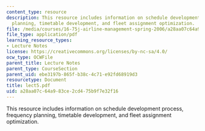```yaml
---
content_type: resource
description: This resource includes information on schedule development process, frequency
  planning, timetable development, and fleet assignment optimization.
file: /media/courses/16-75j-airline-management-spring-2006/a28aa07c64a983ce2cd475b9f7e32f16_lect5.pdf
file_type: application/pdf
learning_resource_types:
- Lecture Notes
license: https://creativecommons.org/licenses/by-nc-sa/4.0/
ocw_type: OCWFile
parent_title: Lecture Notes
parent_type: CourseSection
parent_uid: ebe3197b-865f-b38c-4c71-e92fd68919d3
resourcetype: Document
title: lect5.pdf
uid: a28aa07c-64a9-83ce-2cd4-75b9f7e32f16
---
```

This resource includes information on schedule development process, frequency planning, timetable development, and fleet assignment optimization.
